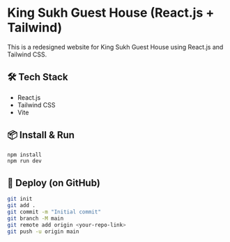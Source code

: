 # King Sukh Guest House (React.js + Tailwind)

This is a redesigned website for King Sukh Guest House using React.js and Tailwind CSS.

## 🛠 Tech Stack
- React.js
- Tailwind CSS
- Vite

## 📦 Install & Run

```bash
npm install
npm run dev
```

## 🚀 Deploy (on GitHub)

```bash
git init
git add .
git commit -m "Initial commit"
git branch -M main
git remote add origin <your-repo-link>
git push -u origin main
```
